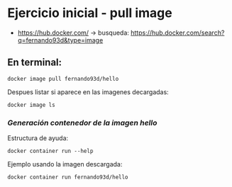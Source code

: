 
# Ejercicio inicial - pull image

- https://hub.docker.com/  -> busqueda: https://hub.docker.com/search?q=fernando93d&type=image

## En terminal:

```shell
docker image pull fernando93d/hello
```

Despues listar si aparece en las imagenes decargadas:

```shell
docker image ls
```

### *Generación contenedor de la imagen hello*

Estructura de ayuda:

```shell
docker container run --help
```

Ejemplo usando la imagen descargada:

```shell
docker container run fernando93d/hello
```
